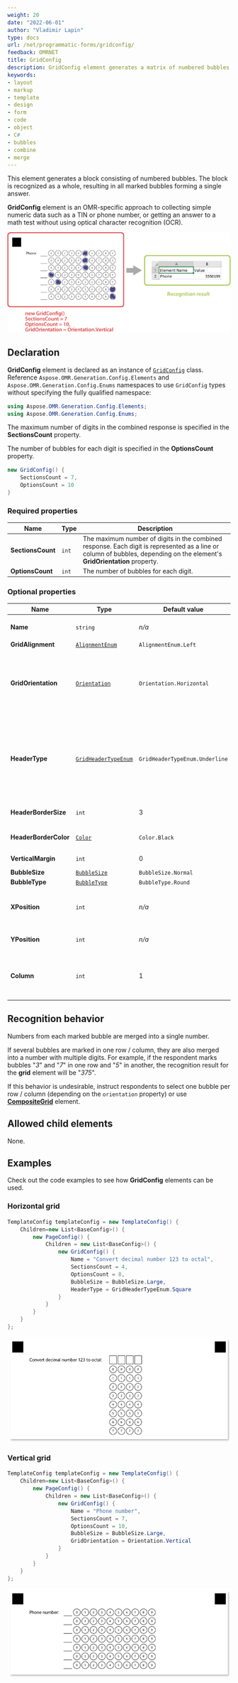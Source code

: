 ```yaml
---
weight: 20
date: "2022-06-01"
author: "Vladimir Lapin"
type: docs
url: /net/programmatic-forms/gridconfig/
feedback: OMRNET
title: GridConfig
description: GridConfig element generates a matrix of numbered bubbles that are combined into a single answer.
keywords:
- layout
- markup
- template
- design
- form
- code
- object
- C#
- bubbles
- combine
- merge
---
```


This element generates a block consisting of numbered bubbles. The block is recognized as a whole, resulting in all marked bubbles forming a single answer.

**GridConfig** element is an OMR-specific approach to collecting simple numeric data such as a TIN or phone number, or getting an answer to a math test without using optical character recognition (OCR).

![GridConfig element](program-grid.png)

## Declaration

**GridConfig** element is declared as an instance of [`GridConfig`](https://reference.aspose.com/omr/net/aspose.omr.generation.config.elements/gridconfig/) class. Reference `Aspose.OMR.Generation.Config.Elements` and `Aspose.OMR.Generation.Config.Enums` namespaces to use `GridConfig` types without specifying the fully qualified namespace:

```csharp
using Aspose.OMR.Generation.Config.Elements;
using Aspose.OMR.Generation.Config.Enums;
```

The maximum number of digits in the combined response is specified in the **SectionsCount** property.

The number of bubbles for each digit is specified in the **OptionsCount** property.

```csharp
new GridConfig() {
	SectionsCount = 7,
	OptionsCount = 10
}
```

### Required properties

Name | Type | Description
---- | ---- | -----------
**SectionsCount** | `int` | The maximum number of digits in the combined response. Each digit is represented as a line or column of bubbles, depending on the element's **GridOrientation** property.
**OptionsCount** | `int` | The number of bubbles for each digit.

### Optional properties

Name | Type | Default value | Description
---- | ---- | ------------- | -----------
**Name** | `string` | _n/a_ | Used as an element's identifier in recognition results and is displayed as a label on the form.
**GridAlignment** | [`AlignmentEnum`](https://reference.aspose.com/omr/net/aspose.omr.generation.config.enums/alignmentenum/) | `AlignmentEnum.Left` | Horizontal grid alignment.
**GridOrientation** | [`Orientation`](https://reference.aspose.com/omr/net/aspose.omr.generation/orientation/) | `Orientation.Horizontal` | Element's orientation:<ul><li>`Orientation.Horizontal` - each digit is represented as a column of bubbles;</li><li>`Orientation.Vertical` - each digit is represented as a row of bubbles.</li></ul>
**HeaderType** | [`GridHeaderTypeEnum`](https://reference.aspose.com/omr/net/aspose.omr.generation.config.enums/gridheadertypeenum/) | `GridHeaderTypeEnum.Underline` | The type of the box to be displayed in front of each column / row. This box can be used for hand-writing the answer in addition to marking bubbles.<ul><li>`GridHeaderTypeEnum.Underline` - draw a horizontal line.</li><li>`GridHeaderTypeEnum.Square` - draw a box.</li></ul>
**HeaderBorderSize** | `int` | 3 | Border width of the box to be displayed in front of each column / row.
**HeaderBorderColor** | [`Color`](https://reference.aspose.com/omr/net/aspose.omr.generation/color/) | `Color.Black` | Border color of the box to be displayed in front of each column / row.
**VerticalMargin** | `int` | 0 | Vertical spacing between the element's lines, in pixels.
**BubbleSize** | [`BubbleSize`](https://reference.aspose.com/omr/net/aspose.omr.generation/bubblesize/) | `BubbleSize.Normal` | Size of bubbles.
**BubbleType** | [`BubbleType`](https://reference.aspose.com/omr/net/aspose.omr.generation/bubbletype/) | `BubbleType.Round` | Bubble style.
**XPosition** | `int` | _n/a_ | Set the absolute position of the **GridConfig** element relative to the left edge of the page.<br />Overrides the value of **GridAlignment** property.
**YPosition** | `int` | _n/a_ | Set the absolute position of the **GridConfig** element relative to the top edge of the page.
**Column** | `int` | 1 | The number of the column where the **GridConfig** element will be placed. Only applicable if **GridConfig** is placed in a multi-column [**ContainerConfig**](/omr/net/programmatic-forms/containerconfig/) element.

## Recognition behavior

Numbers from each marked bubble are merged into a single number.

If several bubbles are marked in one row / column, they are also merged into a number with multiple digits. For example, if the respondent marks bubbles "_3_" and "_7_" in one row and "_5_" in another, the recognition result for the **grid** element will be "_375_".

If this behavior is undesirable, instruct respondents to select one bubble per row / column (depending on the `orientation` property) or use [**CompositeGrid**](/omr/json-markup/compositegrid/) element.

## Allowed child elements

None.

## Examples

Check out the code examples to see how **GridConfig** elements can be used.

### Horizontal grid

```csharp
TemplateConfig templateConfig = new TemplateConfig() {
	Children=new List<BaseConfig>() {
		new PageConfig() {
			Children = new List<BaseConfig>() {
				new GridConfig() {
					Name = "Convert decimal number 123 to octal",
					SectionsCount = 4,
					OptionsCount = 8,
					BubbleSize = BubbleSize.Large,
					HeaderType = GridHeaderTypeEnum.Square
				}
			}
		}
	}
};
```

![Horizontal grid example](grid-horizontal.png)

### Vertical grid

```csharp
TemplateConfig templateConfig = new TemplateConfig() {
	Children=new List<BaseConfig>() {
		new PageConfig() {
			Children = new List<BaseConfig>() {
				new GridConfig() {
					Name = "Phone number",
					SectionsCount = 7,
					OptionsCount = 10,
					BubbleSize = BubbleSize.Large,
					GridOrientation = Orientation.Vertical
				}
			}
		}
	}
};
```

![Vertical grid example](grid-vertical.png)
